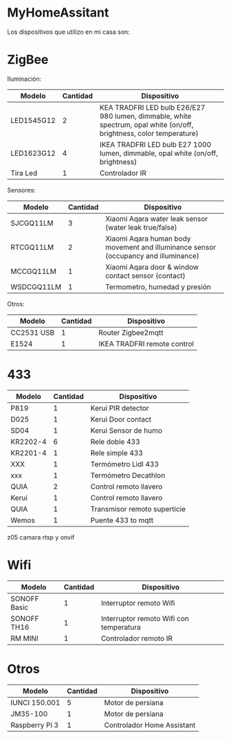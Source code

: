 # MyHomeAssitant
Los dispositivos que utilizo en mi casa son:

# ZigBee

Iluminación:

| Modelo |Cantidad |Dispositivo |
| ------ | ------- |------------|
|  LED1545G12  |2 |  KEA TRADFRI LED bulb E26/E27 980 lumen, dimmable, white spectrum, opal white (on/off, brightness, color temperature) |
| LED1623G12| 4|IKEA TRADFRI LED bulb E27 1000 lumen, dimmable, opal white (on/off, brightness)|
| Tira Led|1|Controlador IR|

Sensores:

| Modelo |Cantidad |Dispositivo |
| ------ | ------- |------------|
|SJCGQ11LM|3|Xiaomi Aqara water leak sensor (water leak true/false)|
|RTCGQ11LM|2|Xiaomi Aqara human body movement and illuminance sensor (occupancy and illuminance)|
|MCCGQ11LM|1|Xiaomi Aqara door & window contact sensor (contact)|
|WSDCGQ11LM|1|Termometro, humedad y presión|

Otros:

| Modelo |Cantidad |Dispositivo |
| ------ | ------- |------------|
|CC2531 USB|1|Router Zigbee2mqtt|
|E1524|1|IKEA TRADFRI remote control|


# 433

| Modelo |Cantidad |Dispositivo |
| ------ | ------- |------------|
|P819|1|Kerui PIR detector|
|D025|1|Kerui Door contact|
|SD04|1|Kerui Sensor de humo|
|KR2202-4|6| Rele doble 433|
|KR2201-4|1| Rele simple 433|
|XXX|1|Termómetro Lidl 433|
|xxx|1|Termómetro Decathlon|
|QUIA|2|Control remoto llavero|
|Kerui|1|Control remoto llavero|
|QUIA|1|Transmisor remoto superticie|
|Wemos|1|Puente 433 to mqtt|

z05 camara rtsp y onvif

# Wifi
| Modelo |Cantidad |Dispositivo |
| ------ | ------- |------------|
|SONOFF Basic|1|Interruptor remoto Wifi|
|SONOFF TH16|1|Interruptor remoto Wifi con temperatura|
|RM MINI|1|Controlador remoto IR|


# Otros

| Modelo |Cantidad |Dispositivo |
| ------ | ------- |------------|
|IUNCI 150.001 |5|Motor de persiana|
|JM35-100|1|Motor de persiana|
|Raspberry Pi 3|1|Controlador Home Assistant|

